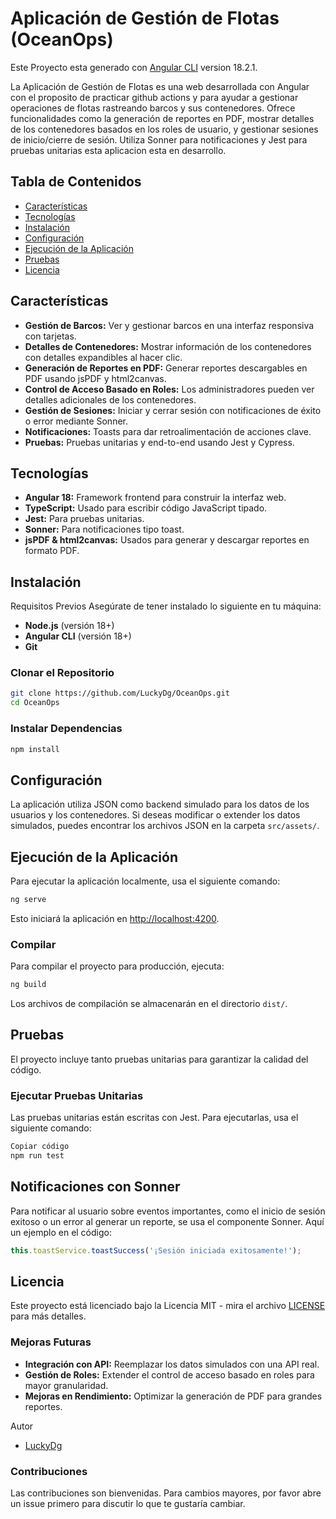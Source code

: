 # Aplicación de Gestión de Flotas (OceanOps)

Este Proyecto esta generado con [Angular CLI](https://github.com/angular/angular-cli) version 18.2.1.

La Aplicación de Gestión de Flotas es una web desarrollada con Angular con el proposito de practicar github actions y para ayudar a gestionar operaciones de flotas rastreando barcos y sus contenedores. Ofrece funcionalidades como la generación de reportes en PDF, mostrar detalles de los contenedores basados en los roles de usuario, y gestionar sesiones de inicio/cierre de sesión. Utiliza Sonner para notificaciones y Jest para pruebas unitarias esta aplicacion esta en desarrollo.

## Tabla de Contenidos

- [Características](#características)
- [Tecnologías](#tecnologías)
- [Instalación](#instalación)
- [Configuración](#configuración)
- [Ejecución de la Aplicación](#ejecución-de-la-aplicación)
- [Pruebas](#pruebas)
- [Licencia](#licencia)

## Características

- **Gestión de Barcos:** Ver y gestionar barcos en una interfaz responsiva con tarjetas.
- **Detalles de Contenedores:** Mostrar información de los contenedores con detalles expandibles al hacer clic.
- **Generación de Reportes en PDF:** Generar reportes descargables en PDF usando jsPDF y html2canvas.
- **Control de Acceso Basado en Roles:** Los administradores pueden ver detalles adicionales de los contenedores.
- **Gestión de Sesiones:** Iniciar y cerrar sesión con notificaciones de éxito o error mediante Sonner.
- **Notificaciones:** Toasts para dar retroalimentación de acciones clave.
- **Pruebas:** Pruebas unitarias y end-to-end usando Jest y Cypress.

## Tecnologías

- **Angular 18:** Framework frontend para construir la interfaz web.
- **TypeScript:** Usado para escribir código JavaScript tipado.
- **Jest:** Para pruebas unitarias.
- **Sonner:** Para notificaciones tipo toast.
- **jsPDF & html2canvas:** Usados para generar y descargar reportes en formato PDF.

## Instalación

Requisitos Previos
Asegúrate de tener instalado lo siguiente en tu máquina:

- **Node.js** (versión 18+)
- **Angular CLI** (versión 18+)
- **Git**

### Clonar el Repositorio

```bash
git clone https://github.com/LuckyDg/OceanOps.git
cd OceanOps
```

### Instalar Dependencias

```bash
npm install
```

## Configuración

La aplicación utiliza JSON como backend simulado para los datos de los usuarios y los contenedores. Si deseas modificar o extender los datos simulados, puedes encontrar los archivos JSON en la carpeta `src/assets/`.

## Ejecución de la Aplicación

Para ejecutar la aplicación localmente, usa el siguiente comando:

```bash
ng serve
```

Esto iniciará la aplicación en [http://localhost:4200](http://localhost:4200).

### Compilar

Para compilar el proyecto para producción, ejecuta:

```bash
ng build
```

Los archivos de compilación se almacenarán en el directorio `dist/`.

## Pruebas

El proyecto incluye tanto pruebas unitarias para garantizar la calidad del código.

### Ejecutar Pruebas Unitarias

Las pruebas unitarias están escritas con Jest. Para ejecutarlas, usa el siguiente comando:

```bash
Copiar código
npm run test
```

## Notificaciones con Sonner

Para notificar al usuario sobre eventos importantes, como el inicio de sesión exitoso o un error al generar un reporte, se usa el componente Sonner. Aquí un ejemplo en el código:

```typescript
this.toastService.toastSuccess('¡Sesión iniciada exitosamente!');
```

## Licencia

Este proyecto está licenciado bajo la Licencia MIT - mira el archivo [LICENSE](https://github.com/LuckyDg/OceanOps/blob/main/LICENSE) para más detalles.

### Mejoras Futuras

- **Integración con API:** Reemplazar los datos simulados con una API real.
- **Gestión de Roles:** Extender el control de acceso basado en roles para mayor granularidad.
- **Mejoras en Rendimiento:** Optimizar la generación de PDF para grandes reportes.

Autor

- [LuckyDg](https://github.com/LuckyDg)

### Contribuciones

Las contribuciones son bienvenidas. Para cambios mayores, por favor abre un issue primero para discutir lo que te gustaría cambiar.
